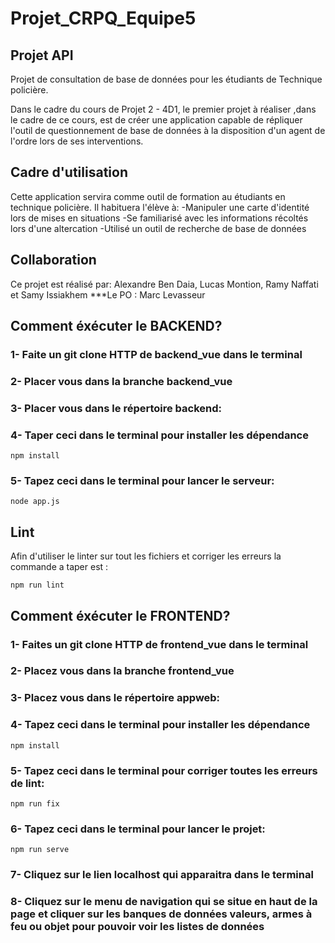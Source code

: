 # Projet_CRPQ_Equipe5
## Projet API

Projet de consultation de base de données pour les étudiants de Technique policière.

Dans le cadre du cours de Projet 2 - 4D1, le premier projet à réaliser ,dans le cadre de ce cours, est de créer une application capable de répliquer l'outil de questionnement de base de données à la disposition d'un agent de l'ordre lors de ses interventions.

## Cadre d'utilisation
Cette application servira comme outil de formation au étudiants en technique policière. Il habituera l'élève à:
-Manipuler une carte d'identité lors de mises en situations
-Se familiarisé avec les informations récoltés lors d'une altercation
-Utilisé un outil de recherche de base de données

## Collaboration
Ce projet est réalisé par: Alexandre Ben Daia, Lucas Montion, Ramy Naffati et Samy Issiakhem
***Le PO : Marc Levasseur
## Comment éxécuter le BACKEND? 


### 1- Faite un git clone HTTP de backend_vue dans le terminal

### 2- Placer vous dans la branche backend_vue

### 3- Placer vous dans le répertoire backend:

### 4- Taper ceci dans le terminal pour installer les dépendance
```
npm install
```
### 5- Tapez ceci dans le terminal pour lancer le serveur:
```
node app.js
```
## Lint

Afin d'utiliser le linter sur tout les fichiers et corriger les erreurs la commande a taper est : 
```
npm run lint
```


## Comment éxécuter le FRONTEND? 


### 1- Faites un git clone HTTP de frontend_vue dans le terminal

### 2- Placez vous dans la branche frontend_vue

### 3- Placez vous dans le répertoire appweb:

### 4- Tapez ceci dans le terminal pour installer les dépendance
```
npm install
```
### 5- Tapez ceci dans le terminal pour corriger toutes les erreurs de lint:
```
npm run fix
```
### 6- Tapez ceci dans le terminal pour lancer le projet:
```
npm run serve
```
### 7- Cliquez sur le lien localhost qui apparaitra dans le terminal

### 8- Cliquez sur le menu de navigation qui se situe en haut de la page et cliquer sur les banques de données valeurs, armes à feu ou objet pour pouvoir voir les listes de données



